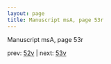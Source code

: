 ```yaml
---
layout: page
title: Manuscript msA, page 53r
---
```


Manuscript msA, page 53r

prev:  [52v](../52v) | next:  [53v](../53v)